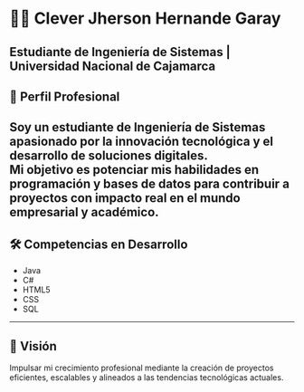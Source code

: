 # 👨‍💻 Clever Jherson Hernande Garay
**Estudiante de Ingeniería de Sistemas** | **Universidad Nacional de Cajamarca**  
---
## 💼 Perfil Profesional
Soy un estudiante de Ingeniería de Sistemas apasionado por la innovación tecnológica y el desarrollo de soluciones digitales.  
Mi objetivo es potenciar mis habilidades en programación y bases de datos para contribuir a proyectos con impacto real en el mundo empresarial y académico.  
---
## 🛠 Competencias en Desarrollo
- Java  
- C#  
- HTML5  
- CSS  
- SQL  
---
## 🚀 Visión
Impulsar mi crecimiento profesional mediante la creación de proyectos eficientes, escalables y alineados a las tendencias tecnológicas actuales.

